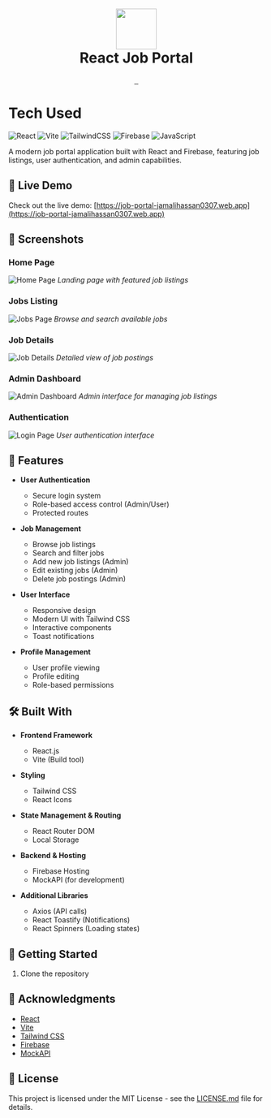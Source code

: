 <div align="center">
      <h1> <img src="https://i.imgur.com/5wEzL2p.png" width="80px"><br/>React Job Portal</h1>
</div>

<p align="center">
    <a href="https://job-portal-jamalihassan0307.web.app" target="_blank">
        <img alt="" src="https://img.shields.io/badge/Website-EA4C89?style=normal&logo=dribbble&logoColor=white" style="vertical-align:center" />
    </a>
    <a href="https://web.facebook.com/profile.php?id=61558862693997" target="_blank">
        <img alt="" src="https://img.shields.io/badge/Facebook-1877F2?style=normal&logo=facebook&logoColor=white" style="vertical-align:center" />
    </a>
    <a href="https://www.linkedin.com/in/jamalihassan0307/" target="_blank">
        <img alt="" src="https://img.shields.io/badge/LinkedIn-0077B5?style=normal&logo=linkedin&logoColor=white" style="vertical-align:center" />
    </a>
</p>

# Tech Used

![React](https://img.shields.io/badge/react-%2320232a.svg?style=for-the-badge&logo=react&logoColor=%2361DAFB)
![Vite](https://img.shields.io/badge/vite-%23646CFF.svg?style=for-the-badge&logo=vite&logoColor=white)
![TailwindCSS](https://img.shields.io/badge/tailwindcss-%2338B2AC.svg?style=for-the-badge&logo=tailwind-css&logoColor=white)
![Firebase](https://img.shields.io/badge/firebase-%23039BE5.svg?style=for-the-badge&logo=firebase)
![JavaScript](https://img.shields.io/badge/javascript-%23323330.svg?style=for-the-badge&logo=javascript&logoColor=%23F7DF1E)

A modern job portal application built with React and Firebase, featuring job listings, user authentication, and admin capabilities.

## 🔴 Live Demo

Check out the live demo: [https://job-portal-jamalihassan0307.web.app](https://job-portal-jamalihassan0307.web.app)

## 📸 Screenshots

### Home Page

![Home Page](screenshots/homepage.png)
_Landing page with featured job listings_

### Jobs Listing

![Jobs Page](screenshots/jobspage.png)
_Browse and search available jobs_

### Job Details

![Job Details](screenshots/jobdetails.png)
_Detailed view of job postings_

### Admin Dashboard

![Admin Dashboard](screenshots/admindashboard.png)
_Admin interface for managing job listings_

### Authentication

![Login Page](screenshots/loginpage.png)
_User authentication interface_

## 🚀 Features

- **User Authentication**

  - Secure login system
  - Role-based access control (Admin/User)
  - Protected routes

- **Job Management**

  - Browse job listings
  - Search and filter jobs
  - Add new job listings (Admin)
  - Edit existing jobs (Admin)
  - Delete job postings (Admin)

- **User Interface**

  - Responsive design
  - Modern UI with Tailwind CSS
  - Interactive components
  - Toast notifications

- **Profile Management**
  - User profile viewing
  - Profile editing
  - Role-based permissions

## 🛠️ Built With

- **Frontend Framework**

  - React.js
  - Vite (Build tool)

- **Styling**

  - Tailwind CSS
  - React Icons

- **State Management & Routing**

  - React Router DOM
  - Local Storage

- **Backend & Hosting**

  - Firebase Hosting
  - MockAPI (for development)

- **Additional Libraries**
  - Axios (API calls)
  - React Toastify (Notifications)
  - React Spinners (Loading states)

## 🚀 Getting Started

1. Clone the repository

## 🙏 Acknowledgments

- [React](https://reactjs.org/)
- [Vite](https://vitejs.dev/)
- [Tailwind CSS](https://tailwindcss.com/)
- [Firebase](https://firebase.google.com/)
- [MockAPI](https://mockapi.io/)

## 📝 License

This project is licensed under the MIT License - see the [LICENSE.md](LICENSE.md) file for details.
